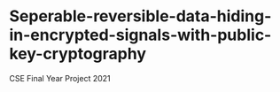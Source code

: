 # Seperable-reversible-data-hiding-in-encrypted-signals-with-public-key-cryptography
CSE Final Year Project 2021
